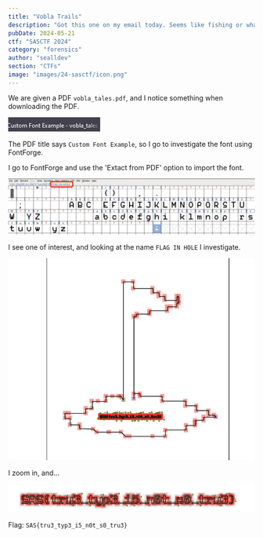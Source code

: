 ```yaml
---
title: "Vobla Trails"
description: "Got this one on my email today. Seems like fishing or whatever you professionals call it... Can you help?"
pubDate: 2024-05-21
ctf: "SASCTF 2024"
category: "forensics"
author: "sealldev"
section: "CTFs"
image: "images/24-sasctf/icon.png"
---
```


We are given a PDF `vobla_tales.pdf`, and I notice something when downloading the PDF.

![pdf title](images/24-sasctf/pdftitle.png)

The PDF title says `Custom Font Example`, so I go to investigate the font using FontForge.

I go to FontForge and use the 'Extact from PDF' option to import the font.

![glyphs](images/24-sasctf/glyphs.png)

I see one of interest, and looking at the name `FLAG IN HOLE` I investigate.

![flagglyph](images/24-sasctf/flagglyph.png)

I zoom in, and...

![voblaflag.](images/24-sasctf/voblaflag.png)

Flag: `SAS{tru3_typ3_i5_n0t_s0_tru3}`